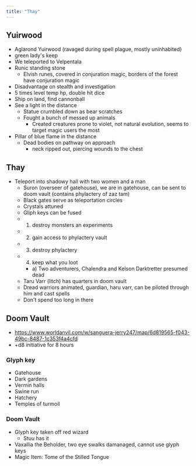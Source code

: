 ```yaml
---
title: "Thay"
---
```


Yuirwood
--------
- Aglarond Yuirwood (ravaged during spell plague, mostly uninhabited)
- green lady's keep
- We teleported to Velpentala
- Runic standing stone
  - Elvish runes, covered in conjuration magic, borders of the forest have conjuration magic
- Disadvantage on stealth and investigation
- 5 times level temp hp, double hit dice
- Ship on land, find cannonball
- See a light in the distance
  - Statue crumbled down as bear scratches
  - Fought a bunch of messed up animals
    - Created creatures prone to violet, not natural evolution, seems to target magic users the most
- Pillar of blue flame in the distance
  - Dead bodies on pathway on approach
    - neck ripped out, piercing wounds to the chest

Thay
----
- Teleport into shadowy hall with two women and a man
  - Suron (overseer of gatehouse), we are in gatehouse, can be sent to doom vault (contains phylactery of zaz tam)
  - Black gates serve as teleportation circles
  - Crystals attuned
  - Gliph keys can be fused
  - 1) destroy monsters an experiments
  - 2) gain access to phylactery vault
  - 3) destroy phylactery
  - 4) keep what you loot
     - a) Two adventurers, Chalendra and Kelson Darktretter presumed dead
  - Taru Varr (litch) has quarters in doom vault
  - Dread warriors animated, guardian, haru varr, can be piloted through him and cast spells
  - Don't spend too long in there

Doom Vault
----------
- https://www.worldanvil.com/w/sanguera-jerry247/map/6d819565-f043-49bc-8487-1c353f4a4cfd
- +d8 initiative for 8 hours

### Glyph key
- Gatehouse
- Dark gardens
- Vermin halls
- Swine run
- Hatchery
- Temples of turmoil

### Doom Vault
- Glyph key taken off red wizard
  - Stuu has it
- Vaxallia the Beholder, two eye swalks damanaged, cannot use glyph keys
- Magic Item: Tome of the Stilled Tongue
